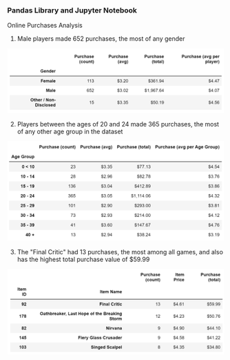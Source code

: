 ### Pandas Library and Jupyter Notebook

Online Purchases Analysis

1. Male players made 652 purchases, the most of any gender

![Purchases by Gender](Images/purchases_by_gender.png)

2. Players between the ages of 20 and 24 made 365 purchases, the most of any other age group in the dataset

![Purchases by Age](Images/purchases_by_age.png)

3. The "Final Critic" had 13 purchases, the most among all games, and also has the highest total purchase value of $59.99

![Purchases by Game](Images/most_purchased_game.png)
